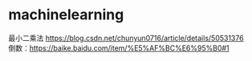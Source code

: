 # machinelearning
最小二乘法 
https://blog.csdn.net/chunyun0716/article/details/50531376  
倒数：https://baike.baidu.com/item/%E5%AF%BC%E6%95%B0#1
